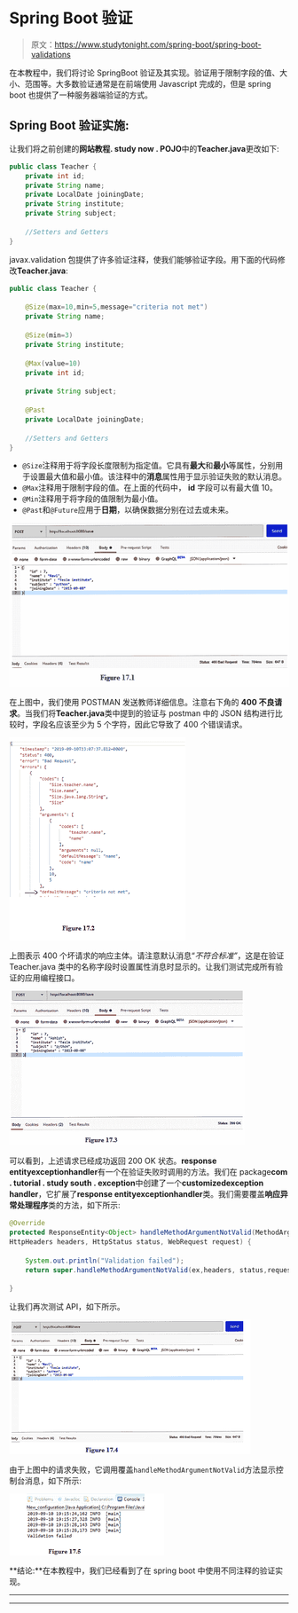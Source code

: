 # Spring Boot 验证

> 原文：<https://www.studytonight.com/spring-boot/spring-boot-validations>

在本教程中，我们将讨论 SpringBoot 验证及其实现。验证用于限制字段的值、大小、范围等。大多数验证通常是在前端使用 Javascript 完成的，但是 spring boot 也提供了一种服务器端验证的方式。

## Spring Boot 验证实施:

让我们将之前创建的**网站教程. study now . POJO**中的**Teacher.java**更改如下:

```java
public class Teacher {
    private int id;
    private String name;
    private LocalDate joiningDate;
    private String institute;
    private String subject;

    //Setters and Getters
} 
```

javax.validation 包提供了许多验证注释，使我们能够验证字段。用下面的代码修改**Teacher.java**:

```java
public class Teacher {

    @Size(max=10,min=5,message="criteria not met")
    private String name;

    @Size(min=3)
    private String institute;

    @Max(value=10)
    private int id;

    private String subject;

    @Past
    private LocalDate joiningDate;

    //Setters and Getters
}
```

*   `@Size`注释用于将字段长度限制为指定值。它具有**最大**和**最小**等属性，分别用于设置最大值和最小值。该注释中的**消息**属性用于显示验证失败的默认消息。
*   `@Max`注释用于限制字段的值。在上面的代码中， **id** 字段可以有最大值 10。
*   `@Min`注释用于将字段的值限制为最小值。
*   `@Past`和`@Future`应用于**日期**，以确保数据分别在过去或未来。

![](img/9ef01025f57ea88057a10c8b99e784f3.png)

在上图中，我们使用 POSTMAN 发送教师详细信息。注意右下角的 **400 不良请求**。当我们将**Teacher.java**类中提到的验证与 postman 中的 JSON 结构进行比较时，字段名应该至少为 5 个字符，因此它导致了 400 个错误请求。

![](img/f865258bac02eeb4dfc708a56167a22a.png)

上图表示 400 个坏请求的响应主体。请注意默认消息“*不符合标准”*，这是在验证 Teacher.java 类中的名称字段时设置属性消息时显示的。让我们测试完成所有验证的应用编程接口。

![](img/ab25bec9cf73fd235116dd4a9b613d49.png)

可以看到，上述请求已经成功返回 200 OK 状态。**response entityexceptionhandler**有一个在验证失败时调用的方法。我们在 package**com . tutorial . study south . exception**中创建了一个**customizedexception handler**，它扩展了**response entityexceptionhandler**类。我们需要覆盖**响应异常处理程序**类的方法，如下所示:

```java
@Override
protected ResponseEntity<Object> handleMethodArgumentNotValid(MethodArgumentNotValidException ex,
HttpHeaders headers, HttpStatus status, WebRequest request) {

    System.out.println("Validation failed");
    return super.handleMethodArgumentNotValid(ex,headers, status,request);

}
```

让我们再次测试 API，如下所示。

![](img/05d49807f34ff7d8a6ed1f71c1c13b60.png)

由于上图中的请求失败，它调用覆盖`handleMethodArgumentNotValid`方法显示控制台消息，如下所示:

![](img/23c523403b68ef82bdbcbec4b4064c09.png)

**结论:**在本教程中，我们已经看到了在 spring boot 中使用不同注释的验证实现。

* * *

* * *